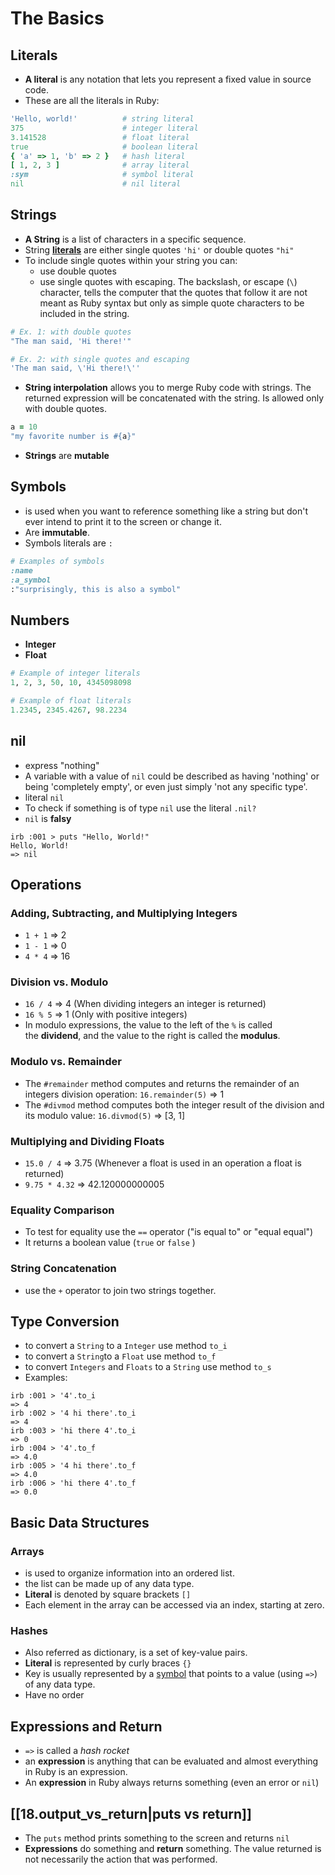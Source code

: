 # The Basics

## Literals

* **A literal** is any notation that lets you represent a fixed value in source code.
* These are all the literals in Ruby:

```ruby
'Hello, world!'          # string literal
375                      # integer literal
3.141528                 # float literal
true                     # boolean literal
{ 'a' => 1, 'b' => 2 }   # hash literal
[ 1, 2, 3 ]              # array literal
:sym                     # symbol literal
nil                      # nil literal
```

## Strings

- **A String** is a list of characters in a specific sequence.
- String [**literals**](#Literals) are either single quotes `'hi'` or double quotes `"hi"` 
- To include single quotes within your string you can:
	- use double quotes
	- use single quotes with escaping. The backslash, or escape (`\`) character, tells the computer that the quotes that follow it are not meant as Ruby syntax but only as simple quote characters to be included in the string.

```ruby
# Ex. 1: with double quotes
"The man said, 'Hi there!'"

# Ex. 2: with single quotes and escaping
'The man said, \'Hi there!\''
```

- **String interpolation** allows you to merge Ruby code with strings. The returned expression will be concatenated with the string. Is allowed only with double quotes.

```ruby
a = 10
"my favorite number is #{a}"
```

- **Strings** are **mutable**

## Symbols

- is used when you want to reference something like a string but don't ever intend to print it to the screen or change it.
- Are **immutable**. 
- Symbols literals are `:`

```ruby
# Examples of symbols
:name
:a_symbol
:"surprisingly, this is also a symbol"
```

## Numbers

- **Integer**
- **Float**

```ruby
# Example of integer literals
1, 2, 3, 50, 10, 4345098098

# Example of float literals
1.2345, 2345.4267, 98.2234
```

## nil

- express "nothing" 
- A variable with a value of `nil` could be described as having 'nothing' or being 'completely empty', or even just simply 'not any specific type'.
- literal `nil`
- To check if something is of type `nil` use the literal `.nil?`
- `nil` is **falsy** 

```shell
irb :001 > puts "Hello, World!" 
Hello, World! 
=> nil
```
## Operations

### Adding, Subtracting, and Multiplying Integers

- `1 + 1` => 2
- `1 - 1` => 0
- `4 * 4` => 16

### Division vs. Modulo

- `16 / 4` => 4 (When dividing integers an integer is returned)
- `16 % 5` => 1 (Only with positive integers)
- In modulo expressions, the value to the left of the `%` is called the **dividend**, and the value to the right is called the **modulus**.

### Modulo vs. Remainder

- The `#remainder` method computes and returns the remainder of an integers division operation: `16.remainder(5)` => 1
- The `#divmod` method computes both the integer result of the division and its modulo value: `16.divmod(5)` => [3, 1]

### Multiplying and Dividing Floats

- `15.0 / 4` => 3.75 (Whenever a float is used in an operation a float is returned)
- `9.75 * 4.32` => 42.120000000005

### Equality Comparison

- To test for equality use the `==` operator ("is equal to" or "equal equal")
- It returns a boolean value (`true` or `false` )

### String Concatenation

- use the `+` operator to join two strings together.

## Type Conversion

- to convert a `String` to a `Integer` use method `to_i`
- to convert a `String`to a `Float` use method `to_f`
- to convert `Integers` and `Floats` to a `String` use method `to_s`
- Examples:

```irb
irb :001 > '4'.to_i 
=> 4 
irb :002 > '4 hi there'.to_i 
=> 4 
irb :003 > 'hi there 4'.to_i 
=> 0 
irb :004 > '4'.to_f 
=> 4.0 
irb :005 > '4 hi there'.to_f 
=> 4.0 
irb :006 > 'hi there 4'.to_f 
=> 0.0
```

## Basic Data Structures

### Arrays

- is used to organize information into an ordered list.
- the list can be made up of any data type.
- **Literal** is denoted by square brackets `[]` 
- Each element in the array can be accessed via an index, starting at zero.

### Hashes

- Also referred as dictionary, is a set of key-value pairs.
- **Literal** is represented by curly braces `{}` 
- Key is usually represented by a [symbol](#Symbols) that points to a value (using `=>`) of any data type.
- Have no order

## Expressions and Return

- `=>` is called a *hash rocket*
- an **expression** is anything that can be evaluated and almost everything in Ruby is an expression.
- An **expression** in Ruby always returns something (even an error or `nil`)

## [[18.output_vs_return|puts vs return]]

- The `puts` method prints something to the screen and returns `nil`
- **Expressions** do something and **return** something. The value returned is not necessarily the action that was performed.